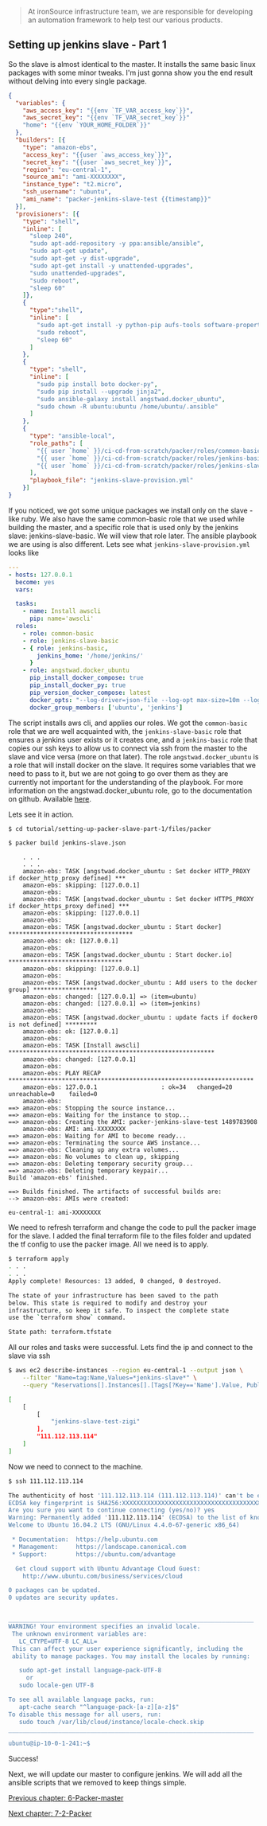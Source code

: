 > At ironSource infrastructure team, we are responsible for developing an automation framework to help test our various products.

## Setting up jenkins slave - Part 1

So the slave is almost identical to the master. It installs the same basic linux packages with some minor tweaks. I'm just gonna show you the end result without delving into every single package.

```json
{
  "variables": {
    "aws_access_key": "{{env `TF_VAR_access_key`}}",
    "aws_secret_key": "{{env `TF_VAR_secret_key`}}"
    "home": "{{env `YOUR_HOME_FOLDER`}}"
  },
  "builders": [{
    "type": "amazon-ebs",
    "access_key": "{{user `aws_access_key`}}",
    "secret_key": "{{user `aws_secret_key`}}",
    "region": "eu-central-1",
    "source_ami": "ami-XXXXXXXX",
    "instance_type": "t2.micro",
    "ssh_username": "ubuntu",
    "ami_name": "packer-jenkins-slave-test {{timestamp}}"
  }],
  "provisioners": [{
    "type": "shell",
    "inline": [
      "sleep 240",
      "sudo apt-add-repository -y ppa:ansible/ansible",
      "sudo apt-get update",
      "sudo apt-get -y dist-upgrade",
      "sudo apt-get install -y unattended-upgrades",
      "sudo unattended-upgrades",
      "sudo reboot",
      "sleep 60"
    ]},
    {
      "type":"shell",
      "inline": [
        "sudo apt-get install -y python-pip aufs-tools software-properties-common ansible python-pycurl linux-image-extra-$(uname -r) apt-transport-https ca-certificates unzip libwww-perl default-jre libdatetime-perl ntp htop iotop ruby",
        "sudo reboot",
        "sleep 60"
      ]
    },
    {
      "type": "shell",
      "inline": [
        "sudo pip install boto docker-py",
        "sudo pip install --upgrade jinja2",
        "sudo ansible-galaxy install angstwad.docker_ubuntu",
        "sudo chown -R ubuntu:ubuntu /home/ubuntu/.ansible"
      ]
    },
    {
      "type": "ansible-local",
      "role_paths": [
        "{{ user `home` }}/ci-cd-from-scratch/packer/roles/common-basic",
        "{{ user `home` }}/ci-cd-from-scratch/packer/roles/jenkins-basic",
        "{{ user `home` }}/ci-cd-from-scratch/packer/roles/jenkins-slave-basic"
      ],
      "playbook_file": "jenkins-slave-provision.yml"
    }]
}
```
If you noticed, we got some unique packages we install only on the slave - like ruby.
We also have the same common-basic role that we used while building the master, and a specific role that is used only by the jenkins slave: jenkins-slave-basic. 
We will view that role later. The ansible playbook we are using is also different. Lets see what `jenkins-slave-provision.yml` looks like
```yml
---
- hosts: 127.0.0.1
  become: yes
  vars:

  tasks:
    - name: Install awscli
      pip: name='awscli'
  roles:
    - role: common-basic
    - role: jenkins-slave-basic
    - { role: jenkins-basic,
        jenkins_home: '/home/jenkins/'
      }
    - role: angstwad.docker_ubuntu
      pip_install_docker_compose: true
      pip_install_docker_py: true
      pip_version_docker_compose: latest
      docker_opts: "--log-driver=json-file --log-opt max-size=10m --log-opt max-file=1"
      docker_group_members: ['ubuntu', 'jenkins']
```
The script installs aws cli, and applies our roles. We got the `common-basic` role that we are well acquainted with, the `jenkins-slave-basic` role that ensures a jenkins user exists or it creates one, 
and a `jenkins-basic` role that copies our ssh keys to allow us to connect via ssh from the master to the slave and vice versa (more on that later).
The role `angstwad.docker_ubuntu` is a role that will install docker on the slave. It requires some variables that we need to pass to it, but we are not going to go over them as they are currently not important
for the understanding of the playbook.
For more information on the angstwad.docker_ubuntu role, go to the documentation on github. Available [here](https://github.com/angstwad/docker.ubuntu).

Lets see it in action. 

```sh
$ cd tutorial/setting-up-packer-slave-part-1/files/packer

$ packer build jenkins-slave.json
```
```
    . . .
    . . .
    amazon-ebs: TASK [angstwad.docker_ubuntu : Set docker HTTP_PROXY if docker_http_proxy defined] ***
    amazon-ebs: skipping: [127.0.0.1]
    amazon-ebs:
    amazon-ebs: TASK [angstwad.docker_ubuntu : Set docker HTTPS_PROXY if docker_https_proxy defined] ***
    amazon-ebs: skipping: [127.0.0.1]
    amazon-ebs:
    amazon-ebs: TASK [angstwad.docker_ubuntu : Start docker] ***********************************
    amazon-ebs: ok: [127.0.0.1]
    amazon-ebs:
    amazon-ebs: TASK [angstwad.docker_ubuntu : Start docker.io] ********************************
    amazon-ebs: skipping: [127.0.0.1]
    amazon-ebs:
    amazon-ebs: TASK [angstwad.docker_ubuntu : Add users to the docker group] ******************
    amazon-ebs: changed: [127.0.0.1] => (item=ubuntu)
    amazon-ebs: changed: [127.0.0.1] => (item=jenkins)
    amazon-ebs:
    amazon-ebs: TASK [angstwad.docker_ubuntu : update facts if docker0 is not defined] *********
    amazon-ebs: ok: [127.0.0.1]
    amazon-ebs:
    amazon-ebs: TASK [Install awscli] **********************************************************
    amazon-ebs: changed: [127.0.0.1]
    amazon-ebs:
    amazon-ebs: PLAY RECAP *********************************************************************
    amazon-ebs: 127.0.0.1                  : ok=34   changed=20   unreachable=0    failed=0
    amazon-ebs:
==> amazon-ebs: Stopping the source instance...
==> amazon-ebs: Waiting for the instance to stop...
==> amazon-ebs: Creating the AMI: packer-jenkins-slave-test 1489783908
    amazon-ebs: AMI: ami-XXXXXXXX
==> amazon-ebs: Waiting for AMI to become ready...
==> amazon-ebs: Terminating the source AWS instance...
==> amazon-ebs: Cleaning up any extra volumes...
==> amazon-ebs: No volumes to clean up, skipping
==> amazon-ebs: Deleting temporary security group...
==> amazon-ebs: Deleting temporary keypair...
Build 'amazon-ebs' finished.

==> Builds finished. The artifacts of successful builds are:
--> amazon-ebs: AMIs were created:

eu-central-1: ami-XXXXXXXX
```
We need to refresh terraform and change the code to pull the packer image for the slave. 
I added the final terraform file to the files folder and updated the tf config to use the packer image. All we need is to apply.
```sh
$ terraform apply
. . .
. . .
Apply complete! Resources: 13 added, 0 changed, 0 destroyed.

The state of your infrastructure has been saved to the path
below. This state is required to modify and destroy your
infrastructure, so keep it safe. To inspect the complete state
use the `terraform show` command.

State path: terraform.tfstate
```
All our roles and tasks were successful. Lets find the ip and connect to the slave via ssh

```sh
$ aws ec2 describe-instances --region eu-central-1 --output json \
    --filter "Name=tag:Name,Values=*jenkins-slave*" \
    --query "Reservations[].Instances[].[Tags[?Key=='Name'].Value, PublicIpAddress]"

[
    [
        [
            "jenkins-slave-test-zigi"
        ],
        "111.112.113.114"
    ]
]
```
Now we need to connect to the machine.
```sh
$ ssh 111.112.113.114

The authenticity of host '111.112.113.114 (111.112.113.114)' can't be established.
ECDSA key fingerprint is SHA256:XXXXXXXXXXXXXXXXXXXXXXXXXXXXXXXXXXXXXXXXXXX.
Are you sure you want to continue connecting (yes/no)? yes
Warning: Permanently added '111.112.113.114' (ECDSA) to the list of known hosts.
Welcome to Ubuntu 16.04.2 LTS (GNU/Linux 4.4.0-67-generic x86_64)

 * Documentation:  https://help.ubuntu.com
 * Management:     https://landscape.canonical.com
 * Support:        https://ubuntu.com/advantage

  Get cloud support with Ubuntu Advantage Cloud Guest:
    http://www.ubuntu.com/business/services/cloud

0 packages can be updated.
0 updates are security updates.


_____________________________________________________________________
WARNING! Your environment specifies an invalid locale.
 The unknown environment variables are:
   LC_CTYPE=UTF-8 LC_ALL=
 This can affect your user experience significantly, including the
 ability to manage packages. You may install the locales by running:

   sudo apt-get install language-pack-UTF-8
     or
   sudo locale-gen UTF-8

To see all available language packs, run:
   apt-cache search "^language-pack-[a-z][a-z]$"
To disable this message for all users, run:
   sudo touch /var/lib/cloud/instance/locale-check.skip
_____________________________________________________________________

ubuntu@ip-10-0-1-241:~$
```
Success! 

Next, we will update our master to configure jenkins. We will add all the ansible scripts that we removed to keep things simple.

[Previous chapter: 6-Packer-master](https://github.com/ironSource/ci-cd-from-scratch/tree/master/src/tutorial/6-packer-master) 

[Next chapter: 7-2-Packer](https://github.com/ironSource/ci-cd-from-scratch/tree/master/src/tutorial/7-2-packer) 
